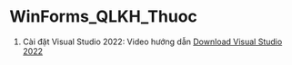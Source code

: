 # WinForms_QLKH_Thuoc
1. Cài đặt Visual Studio 2022: Video hướng dẫn [Download Visual Studio 2022](https://www.youtube.com/watch?v=hto2TVEhNkA)

 

